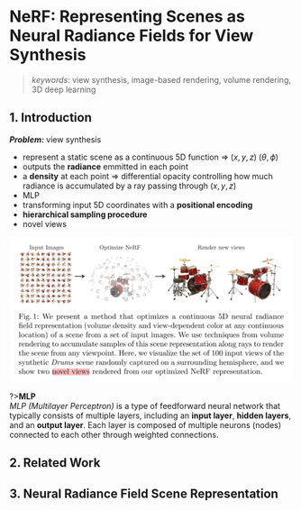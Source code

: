 # NeRF: Representing Scenes as Neural Radiance Fields for View Synthesis  

>*keywords:* view synthesis, image-based rendering, volume rendering, 3D deep learning  

## 1. Introduction  

***Problem:*** view synthesis  

- represent a static scene as a continuous 5D function $\Rightarrow$ $(x, y, z)\;(\theta, \phi)$  
- outputs the **radiance** emmitted in each point  
- a **density** at each point $\Rightarrow$ differential opacity controlling how much radiance is accumulated by a ray passing through $(x, y, z)$  
- MLP  
- transforming input 5D coordinates with a **positional encoding**  
- **hierarchical sampling procedure**  
- novel views  

![alt text](image.png)  

?>**MLP**  
*MLP (Multilayer Perceptron)* is a type of feedforward neural network that typically consists of multiple layers, including an **input layer**, **hidden layers**, and an **output layer**. Each layer is composed of multiple neurons (nodes) connected to each other through weighted connections.

## 2. Related Work  

## 3. Neural Radiance Field Scene Representation  